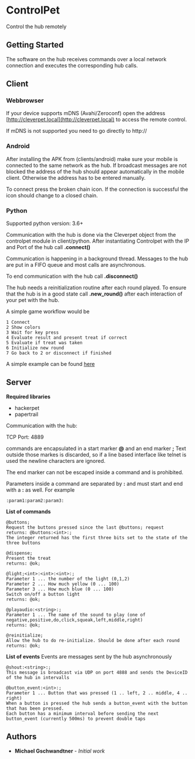 # ControlPet

Control the hub remotely

## Getting Started

The software on the hub receives commands over a local network connection and executes the corresponding hub calls.

## Client

### Webbrowser

If your device supports mDNS (Avahi/Zeroconf) open the address [http://cleverpet.local](http://cleverpet.local) to access the remote control. 

If mDNS is not supported you need to go directly to http://<ip address of your hub>

### Android

After installing the APK from (clients/android) make sure your mobile is connected to the same network as the hub. If broadcast messages are not blocked the address of the hub should appear automatically in the mobile client. Otherwise the address has to be entered manually.

To connect press the broken chain icon. If the connection is successful the icon should change to a closed chain.

### Python

Supported python version: 3.6+

Communication with the hub is done via the Cleverpet object from the controlpet module in client/python. After instantiating Controlpet with the IP and Port of the hub call **.connect()**

Communication is happening in a background thread. Messages to the hub are put in a FIFO queue and most calls are asynchronous.

To end communication with the hub call **.disconnect()**

The hub needs a reinitialization routine after each round played. To ensure that the hub is in a good state call **.new_round()** after each interaction of your pet with the hub.

A simple game workflow would be

    1 Connect
    2 Show colors
    3 Wait for key press
    4 Evaluate result and present treat if correct
    5 Evaluate if treat was taken
    6 Initialize new round
    7 Go back to 2 or disconnect if finished

A simple example can be found [here](client/python/basic_example.py)


## Server

**Required libraries**

* hackerpet
* papertrail

Communication with the hub:

TCP Port: 4889

commands are encapsulated in a start marker **@** and an end marker **;**
Text outside those markes is discarded, so if a line based interface like telnet is used the newline characters are ignored.

The end marker can not be escaped inside a command and is prohibited.

Parameters inside a command are separated by **:** and must start and end with a **:** as well.
For example 

    :param1:param2:param3:  

**List of commands**

    @buttons;
    Request the buttons pressed since the last @buttons; request
    returns: @buttons:<int>:;
    The integer returned has the first three bits set to the state of the three buttons 

    @dispense;
    Present the treat
    returns: @ok;

    @light;<int>:<int>:<int>:;
    Parameter 1 ... the number of the light (0,1,2)
    Parameter 2 ... How much yellow (0 ... 100)
    Parameter 3 ... How much blue (0 ... 100)
    Switch on/off a button light
    returns: @ok;

    @playaudio:<string>:;
    Parameter 1 ... The name of the sound to play (one of negative,positive,do,click,squeak,left,middle,right)
    returns: @ok;

    @reinitialize;
    Allow the hub to do re-initialize. Should be done after each round
    returns: @ok;

**List of events**
Events are messages sent by the hub asynchronously

    @shout:<string>:;
    This message is broadcast via UDP on port 4888 and sends the DeviceID of the hub in intervalls

    @button_event:<int>:;
    Parameter 1 ... Button that was pressed (1 .. left, 2 .. middle, 4 .. right)
    When a button is pressed the hub sends a button_event with the button that has been pressed.
    Each button has a minimum interval before sending the next button_event (currently 500ms) to prevent double taps


## Authors

* **Michael Gschwandtner** - *Initial work* 


